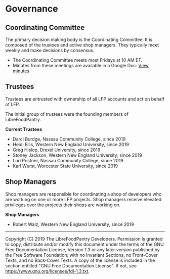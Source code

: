 Governance
==========

Coordinating Committee
----------------------

The primary decision making body is the Coordinating Committee. It is composed
of the trustees and active shop managers. They typically meet weekly and
make decisions by consensus.

- The Coordinating Committee meets most Fridays at 10 AM ET.
- Minutes from these meetings are available in a Google Doc: [View minutes](https://docs.google.com/document/d/1gpGWGhg9zVT4OAfoed0cuiybHz6v0wlWSiO7sfQRRIQ/edit?usp=sharing)


Trustees
--------

Trustees are entrusted with ownership of all LFP accounts and act on behalf
of LFP.

The initial group of trustees were the founding members of LibreFoodPantry.

**Current Trustees**
- Darci Burdge, Nassau Community College, since 2019
- Heidi Ellis, Western New England University, since 2019
- Greg Hislop, Drexel University, since 2019
- Stoney Jackson, Western New England University, since 2019
- Lori Postner, Nassau Community College, since 2019
- Karl Wurst, Worcester State University, since 2019


Shop Managers
-------------

Shop managers are responsible for coordinating a shop of developers who are
working on one or more LFP projects. Shop managers receive elevated privileges over the projects their shops are working on.

**Shop Managers**
- Robert Walz, Western New England University, since 2019


---
Copyright (C) 2019 The LibreFoodPantry Developers.
Permission is granted to copy, distribute and/or modify this document
under the terms of the GNU Free Documentation License, Version 1.3
or any later version published by the Free Software Foundation;
with no Invariant Sections, no Front-Cover Texts, and no Back-Cover Texts.
A copy of the license is included in the section entitled "GNU
Free Documentation License". If not, see
<https://www.gnu.org/licenses/fdl-1.3.txt>.
